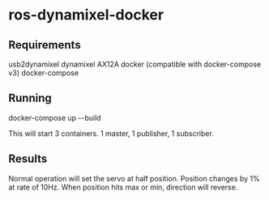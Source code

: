 # ros-dynamixel-docker

## Requirements
usb2dynamixel
dynamixel AX12A
docker (compatible with docker-compose v3)
docker-compose

## Running
docker-compose up --build

This will start 3 containers. 1 master, 1 publisher, 1 subscriber.

## Results
Normal operation will set the servo at half position.
Position changes by 1% at rate of 10Hz.
When position hits max or min, direction will reverse.
